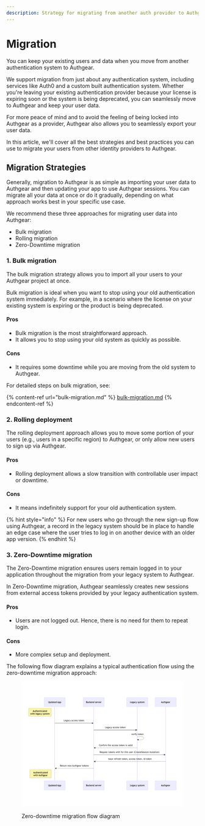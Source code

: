 ```yaml
---
description: Strategy for migrating from another auth provider to Authgear.
---
```


# Migration

You can keep your existing users and data when you move from another authentication system to Authgear.

We support migration from just about any authentication system, including services like Auth0 and a custom built authentication system. Whether you're leaving your existing authentication provider because your license is expiring soon or the system is being deprecated, you can seamlessly move to Authgear and keep your user data.

For more peace of mind and to avoid the feeling of being locked into Authgear as a provider, Authgear also allows you to seamlessly export your user data.

In this article, we'll cover all the best strategies and best practices you can use to migrate your users from other identity providers to Authgear.

## Migration Strategies

Generally, migration to Authgear is as simple as importing your user data to Authgear and then updating your app to use Authgear sessions. You can migrate all your data at once or do it gradually, depending on what approach works best in your specific use case.

We recommend these three approaches for migrating user data into Authgear:

* Bulk migration
* Rolling migration
* Zero-Downtime migration

### 1. Bulk migration

The bulk migration strategy allows you to import all your users to your Authgear project at once.

Bulk migration is ideal when you want to stop using your old authentication system immediately. For example, in a scenario where the license on your existing system is expiring or the product is being deprecated.

#### Pros

* Bulk migration is the most straightforward approach.
* It allows you to stop using your old system as quickly as possible.

#### Cons

* It requires some downtime while you are moving from the old system to Authgear.

For detailed steps on bulk migration, see:

{% content-ref url="bulk-migration.md" %}
[bulk-migration.md](bulk-migration.md)
{% endcontent-ref %}

### 2. Rolling deployment

The rolling deployment approach allows you to move some portion of your users (e.g., users in a specific region) to Authgear, or only allow new users to sign up via Authgear.

#### Pros

* Rolling deployment allows a slow transition with controllable user impact or downtime.

#### Cons

* It means indefinitely support for your old authentication system.

{% hint style="info" %}
For new users who go through the new sign-up flow using Authgear, a record in the legacy system should be in place to handle an edge case where the user tries to log in on another device with an older app version.
{% endhint %}

### 3. Zero-Downtime migration

The Zero-Downtime migration ensures users remain logged in to your application throughout the migration from your legacy system to Authgear. &#x20;

In Zero-Downtime migration, Authgear seamlessly creates new sessions from external access tokens provided by your legacy authentication system.

#### Pros

* Users are not logged out. Hence, there is no need for them to repeat login.

#### Cons

* More complex setup and deployment.

The following flow diagram explains a typical authentication flow using the zero-downtime migration approach:

<figure><img src="../../.gitbook/assets/authgear-zero-dt-migration.png" alt=""><figcaption><p>Zero-downtime migration flow diagram</p></figcaption></figure>
